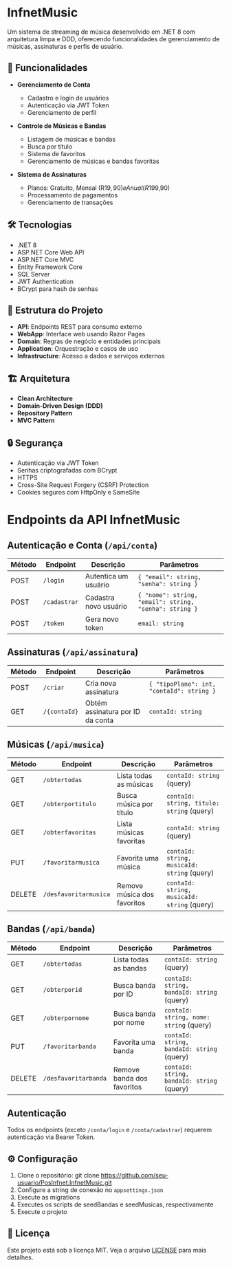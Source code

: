 # InfnetMusic

Um sistema de streaming de música desenvolvido em .NET 8 com arquitetura limpa e DDD, oferecendo funcionalidades de gerenciamento de músicas, assinaturas e perfis de usuário.

## 🚀 Funcionalidades

- **Gerenciamento de Conta**
  - Cadastro e login de usuários
  - Autenticação via JWT Token
  - Gerenciamento de perfil

- **Controle de Músicas e Bandas**
  - Listagem de músicas e bandas
  - Busca por título
  - Sistema de favoritos
  - Gerenciamento de músicas e bandas favoritas

- **Sistema de Assinaturas**
  - Planos: Gratuito, Mensal (R$19,90) e Anual (R$199,90)
  - Processamento de pagamentos
  - Gerenciamento de transações

## 🛠️ Tecnologias

- .NET 8
- ASP.NET Core Web API
- ASP.NET Core MVC
- Entity Framework Core
- SQL Server
- JWT Authentication
- BCrypt para hash de senhas

## 📁 Estrutura do Projeto

- **API**: Endpoints REST para consumo externo
- **WebApp**: Interface web usando Razor Pages
- **Domain**: Regras de negócio e entidades principais
- **Application**: Orquestração e casos de uso
- **Infrastructure**: Acesso a dados e serviços externos

## 🏗️ Arquitetura

- **Clean Architecture**
- **Domain-Driven Design (DDD)**
- **Repository Pattern**
- **MVC Pattern**

## 🔒 Segurança

- Autenticação via JWT Token
- Senhas criptografadas com BCrypt
- HTTPS
- Cross-Site Request Forgery (CSRF) Protection
- Cookies seguros com HttpOnly e SameSite

# Endpoints da API InfnetMusic

## Autenticação e Conta (`/api/conta`)
| Método | Endpoint | Descrição | Parâmetros |
|--------|----------|-----------|------------|
| POST | `/login` | Autentica um usuário | `{ "email": string, "senha": string }` |
| POST | `/cadastrar` | Cadastra novo usuário | `{ "nome": string, "email": string, "senha": string }` |
| POST | `/token` | Gera novo token | `email: string` |

## Assinaturas (`/api/assinatura`)
| Método | Endpoint | Descrição | Parâmetros |
|--------|----------|-----------|------------|
| POST | `/criar` | Cria nova assinatura | `{ "tipoPlano": int, "contaId": string }` |
| GET | `/{contaId}` | Obtém assinatura por ID da conta | `contaId: string` |

## Músicas (`/api/musica`)
| Método | Endpoint | Descrição | Parâmetros |
|--------|----------|-----------|------------|
| GET | `/obtertodas` | Lista todas as músicas | `contaId: string` (query) |
| GET | `/obterportitulo` | Busca música por título | `contaId: string, titulo: string` (query) |
| GET | `/obterfavoritas` | Lista músicas favoritas | `contaId: string` (query) |
| PUT | `/favoritarmusica` | Favorita uma música | `contaId: string, musicaId: string` (query) |
| DELETE | `/desfavoritarmusica` | Remove música dos favoritos | `contaId: string, musicaId: string` (query) |

## Bandas (`/api/banda`)
| Método | Endpoint | Descrição | Parâmetros |
|--------|----------|-----------|------------|
| GET | `/obtertodas` | Lista todas as bandas | `contaId: string` (query) |
| GET | `/obterporid` | Busca banda por ID | `contaId: string, bandaId: string` (query) |
| GET | `/obterpornome` | Busca banda por nome | `contaId: string, nome: string` (query) |
| PUT | `/favoritarbanda` | Favorita uma banda | `contaId: string, bandaId: string` (query) |
| DELETE | `/desfavoritarbanda` | Remove banda dos favoritos | `contaId: string, bandaId: string` (query) |

## Autenticação
Todos os endpoints (exceto `/conta/login` e `/conta/cadastrar`) requerem autenticação via Bearer Token.

## ⚙️ Configuração

1. Clone o repositório: git clone https://github.com/seu-usuario/PosInfnet.InfnetMusic.git
2. Configure a string de conexão no `appsettings.json`
3. Execute as migrations
4. Executes os scripts de seedBandas e seedMusicas, respectivamente
5. Execute o projeto

## 📝 Licença

Este projeto está sob a licença MIT. Veja o arquivo [LICENSE](LICENSE) para mais detalhes.
